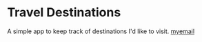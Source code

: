 # Travel Destinations

A simple app to keep track of destinations I'd like to visit.
[myemail](adity81070@gmail.com)
